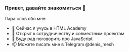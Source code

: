 ### Привет, давайте знакомиться 👋

Пара слов обо мне:

- 🌱 Сейчас я учусь в HTML Academy 
- 👯 Открыт к сотрудничеству и совместным проектам
- 💬 Буду рад поговорить про JavaScript
- 📫 Можете писать мне в Telegram @denis_mesh


